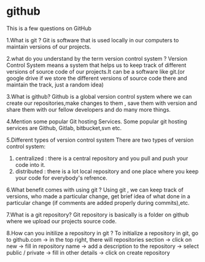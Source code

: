 # github
This is a few questions on GitHub

1.What is git ?
Git is software that is used locally in our computers to maintain versions of our projects.

2.what do you understand by the term version control system ?
Version Control System means a system that helps us to keep track of different versions of source code of our projects.It can be a software like git.(or google drive if we store the different versions of source code there and maintain the track, just a random idea)

3.What is github?
Github is a global version control system where we can create our repositories,make changes to them , save them with version and share them with our fellow developers and do many more things.

4.Mention some popular Git hosting Services.
Some popular git hosting services are Github, Gitlab, bitbucket,svn etc.

5.Different types of version control system
There are two types of version control system:
  1. centralized : there is a central repository and you pull and push your code into it.
  2. distributed : there is a lot local repository and one place where you keep your code for everybody's refrence.
  
6.What benefit comes with using git ?
Using git , we can keep track of versions, who made a particular change, get brief idea of what done in a particular change (if comments are added properly during commits),etc.

7.What is a git repository?
Git repository is basically is a folder on github where we upload our projects source code.

8.How can you initilize a repository in git ?
To initialize a repository in git, go to github.com -> in the top right, there will repositories section -> click on new -> fill in repository name -> add a description to the repository -> select public / private -> fill in other details -> click on create repository
